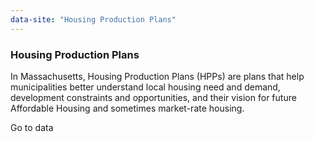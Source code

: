 ```yaml
---
data-site: "Housing Production Plans"
---
```

### Housing Production Plans

In Massachusetts, Housing Production Plans (HPPs) are plans that help municipalities better understand local housing need and demand, development constraints and opportunities, and their vision for future Affordable Housing and sometimes market-rate housing.

Go to data